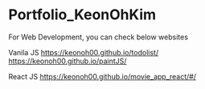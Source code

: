 # Portfolio_KeonOhKim

For Web Development, you can check below websites

Vanila JS
https://keonoh00.github.io/todolist/
https://keonoh00.github.io/paintJS/

React JS
https://keonoh00.github.io/movie_app_react/#/

